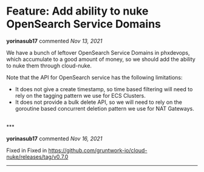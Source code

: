 # Feature: Add ability to nuke OpenSearch Service Domains

**yorinasub17** commented *Nov 13, 2021*

We have a bunch of leftover OpenSearch Service Domains in phxdevops, which accumulate to a good amount of money, so we should add the ability to nuke them through cloud-nuke.

Note that the API for OpenSearch service has the following limitations:

- It does not give a create timestamp, so time based filtering will need to rely on the tagging pattern we use for ECS Clusters.
- It does not provide a bulk delete API, so we will need to rely on the goroutine based concurrent deletion pattern we use for NAT Gateways.
<br />
***


**yorinasub17** commented *Nov 16, 2021*

Fixed in Fixed in https://github.com/gruntwork-io/cloud-nuke/releases/tag/v0.7.0
***

